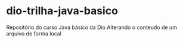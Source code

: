# dio-trilha-java-basico
Repositório do curso Java básico da Dio
Alterando o conteudo de um arquivo de forma local